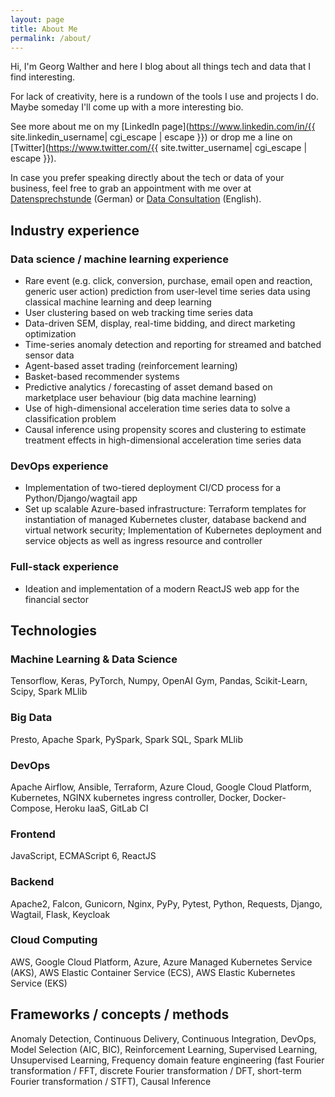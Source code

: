 ```yaml
---
layout: page
title: About Me
permalink: /about/
---
```


Hi, I'm Georg Walther and here I blog about all things tech and data that I find interesting.

For lack of creativity, here is a rundown of the tools I use and projects I do.
Maybe someday I'll come up with a more interesting bio.

See more about me on my [LinkedIn page](https://www.linkedin.com/in/{{ site.linkedin_username| cgi_escape | escape }}) or
drop me a line on [Twitter](https://www.twitter.com/{{ site.twitter_username| cgi_escape | escape }}).

In case you prefer speaking directly about the tech or data of your business, feel free to grab an appointment with me over at
[Datensprechstunde](https://datensprechstunde.de/) (German) or [Data Consultation](http://dataconsultation.ai/) (English).

## Industry experience

### Data science / machine learning experience

- Rare event (e.g. click, conversion, purchase, email open and reaction, generic user action) prediction from user-level time series data using classical machine learning and deep learning
- User clustering based on web tracking time series data
- Data-driven SEM, display, real-time bidding, and direct marketing optimization
- Time-series anomaly detection and reporting for streamed and batched sensor data
- Agent-based asset trading (reinforcement learning)
- Basket-based recommender systems
- Predictive analytics / forecasting of asset demand based on marketplace user behaviour (big data machine learning)
- Use of high-dimensional acceleration time series data to solve a classification problem
- Causal inference using propensity scores and clustering to estimate treatment effects in high-dimensional acceleration time series data

### DevOps experience

- Implementation of two-tiered deployment CI/CD process for a Python/Django/wagtail app
- Set up scalable Azure-based infrastructure: Terraform templates for instantiation of managed Kubernetes cluster, database backend and virtual network security; Implementation of Kubernetes deployment and service objects as well as ingress resource and controller

### Full-stack experience

- Ideation and implementation of a modern ReactJS web app for the financial sector

## Technologies

### Machine Learning & Data Science

Tensorflow, Keras, PyTorch, Numpy, OpenAI Gym, Pandas, Scikit-Learn, Scipy, Spark MLlib

### Big Data

Presto, Apache Spark, PySpark, Spark SQL, Spark MLlib

### DevOps

Apache Airflow, Ansible, Terraform, Azure Cloud, Google Cloud Platform, Kubernetes, NGINX kubernetes ingress controller, Docker, Docker-Compose, Heroku IaaS, GitLab CI

### Frontend

JavaScript, ECMAScript 6, ReactJS

### Backend

Apache2, Falcon, Gunicorn, Nginx, PyPy, Pytest, Python, Requests, Django, Wagtail, Flask, Keycloak

### Cloud Computing

AWS, Google Cloud Platform, Azure, Azure Managed Kubernetes Service (AKS), AWS Elastic Container Service (ECS), AWS Elastic Kubernetes Service (EKS)

## Frameworks / concepts / methods

Anomaly Detection, Continuous Delivery, Continuous Integration, DevOps, Model Selection (AIC, BIC), Reinforcement Learning, Supervised Learning, Unsupervised Learning, Frequency domain feature engineering (fast Fourier transformation / FFT, discrete Fourier transformation / DFT, short-term Fourier transformation / STFT), Causal Inference
